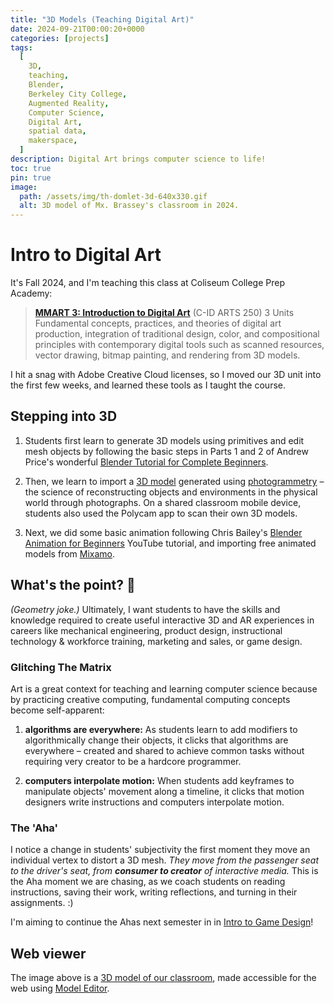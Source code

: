 ```yaml
---
title: "3D Models (Teaching Digital Art)"
date: 2024-09-21T00:00:20+0000
categories: [projects]
tags:
  [
    3D,
    teaching,
    Blender,
    Berkeley City College,
    Augmented Reality,
    Computer Science,
    Digital Art,
    spatial data,
    makerspace,
  ]
description: Digital Art brings computer science to life!
toc: true
pin: true
image:
  path: /assets/img/th-domlet-3d-640x330.gif
  alt: 3D model of Mx. Brassey's classroom in 2024.
---
```


# Intro to Digital Art

It's Fall 2024, and I'm teaching this class at Coliseum College Prep Academy:

> **[MMART 3: Introduction to Digital Art](https://www.berkeleycitycollege.edu/multimedia/)** (C-ID ARTS 250) 3 Units<br>
> Fundamental concepts, practices, and theories of digital art production, integration of traditional design, color, and compositional principles with contemporary digital tools such as scanned resources, vector drawing, bitmap painting, and rendering from 3D models.

I hit a snag with Adobe Creative Cloud licenses, so I moved our 3D unit into the first few weeks, and learned these tools as I taught the course.

## Stepping into 3D

1. Students first learn to generate 3D models using primitives and edit mesh objects by following the basic steps in Parts 1 and 2 of Andrew Price's wonderful [Blender Tutorial for Complete Beginners](https://www.youtube.com/watch?v=B0J27sf9N1Y&ab_channel=BlenderGuru).

1. Then, we learn to import a [3D model](https://github.com/domlet/3d/blob/main/classroom_scan.glb) generated using [photogrammetry](https://builtin.com/software-engineering-perspectives/photogrammetry) – the science of reconstructing objects and environments in the physical world through photographs. On a shared classroom mobile device, students also used the Polycam app to scan their own 3D models.

1. Next, we did some basic animation following Chris Bailey's [Blender Animation for Beginners](https://www.youtube.com/watch?v=AEAc_lLjOMc&ab_channel=CBaileyFilm) YouTube tutorial, and importing free animated models from [Mixamo](https://www.mixamo.com/#/).

## What's the point? 🤣

_(Geometry joke.)_ Ultimately, I want students to have the skills and knowledge required to create useful interactive 3D and AR experiences in careers like mechanical engineering, product design, instructional technology & workforce training, marketing and sales, or game design.

### Glitching The Matrix

Art is a great context for teaching and learning computer science because by practicing creative computing, fundamental computing concepts become self-apparent:

1. **algorithms are everywhere:** As students learn to add modifiers to algorithmically change their objects, it clicks that algorithms are everywhere – created and shared to achieve common tasks without requiring very creator to be a hardcore programmer.

2. **computers interpolate motion:** When students add keyframes to manipulate objects' movement along a timeline, it clicks that motion designers write instructions and computers interpolate motion.

### The 'Aha'

I notice a change in students' subjectivity the first moment they move an individual vertex to distort a 3D mesh. _They move from the passenger seat to the driver's seat, from **consumer to creator** of interactive media._ This is the Aha moment we are chasing, as we coach students on reading instructions, saving their work, writing reflections, and turning in their assignments. :)

I'm aiming to continue the Ahas next semester in in [Intro to Game Design](https://programmapper.berkeleycitycollege.edu/academics/interest-clusters/37750524-81cc-47cf-a458-1a85135d702f/programs/74758846-aa60-28d7-5bd1-b300278e7c6a)!

## Web viewer

The image above is a [3D model of our classroom](https://domlet.github.io/3d/), made accessible for the web using [Model Editor](https://modelviewer.dev/editor/).
